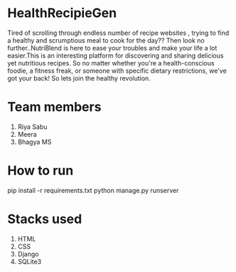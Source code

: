 # HealthRecipieGen
Tired of scrolling through endless number of recipe websites , trying to find a healthy and scrumptious meal to cook for the day?? Then look no further..NutriBlend is here to ease your troubles and make your life a lot easier.This is an interesting platform for discovering and sharing delicious yet nutritious recipes. So no matter whether you're a health-conscious foodie, a fitness freak, or someone with specific dietary restrictions, we've got your back! So lets join the healthy revolution.

# Team members
1. Riya Sabu
2. Meera
3. Bhagya MS

# How to run
pip install -r requirements.txt
python manage.py runserver

# Stacks used
1. HTML
2. CSS
3. Django
4. SQLite3

